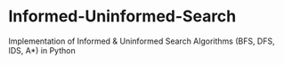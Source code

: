 # Informed-Uninformed-Search
Implementation of Informed &amp; Uninformed Search Algorithms (BFS, DFS, IDS, A*) in Python
